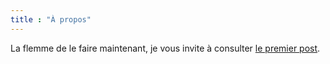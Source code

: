 ```yaml
---
title : "À propos"
---
```


La flemme de le faire maintenant, je vous invite à consulter [le premier post](../posts/premier-post).